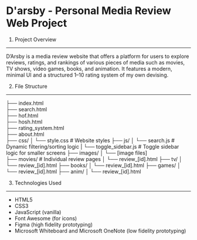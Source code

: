 # D'arsby - Personal Media Review Web Project 

1. Project Overview
-------------------

D’Arsby is a media review website that offers a platform for users to explore reviews, ratings, and rankings of various pieces of media such as movies, TV shows, video games, books, and animation. It features a modern, minimal UI and a structured 1–10 rating system of my own devising.

2. File Structure
-----------------

├── index.html            
├── search.html             
├── hof.html                
├── hosh.html               
├── rating_system.html       
├── about.html               
├── css/
│   └── style.css            # Website styles
├── js/
│   └── search.js            # Dynamic filtering/sorting logic
|   └── toggle_sidebar.js		# Toggle sidebar logic for smaller screens
├── images/
│   └── [image files]        
├── movies/                  # Individual review pages
│   └── review_[id].html
├── tv/
│   └── review_[id].html
├── books/
│   └── review_[id].html
├── games/
│   └── review_[id].html
├── anim/
│   └── review_[id].html

3. Technologies Used
---------------------
- HTML5
- CSS3
- JavaScript (vanilla)
- Font Awesome (for icons)
- Figma (high fidelity prototyping)
- Microsoft Whiteboard and Microsoft OneNote (low fidelity prototyping)
